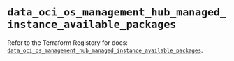 # `data_oci_os_management_hub_managed_instance_available_packages`

Refer to the Terraform Registory for docs: [`data_oci_os_management_hub_managed_instance_available_packages`](https://registry.terraform.io/providers/oracle/oci/6.18.0/docs/data-sources/os_management_hub_managed_instance_available_packages).
